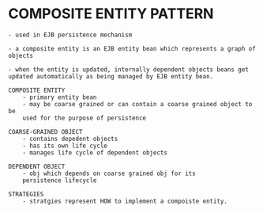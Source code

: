 # COMPOSITE ENTITY PATTERN

    - used in EJB persistence mechanism
    
    - a composite entity is an EJB entity bean which represents a graph of objects
    
    - when the entity is updated, internally dependent objects beans get
    updated automatically as being managed by EJB entity bean. 
    
    COMPOSITE ENTITY
        - primary entity bean
        - may be coarse grained or can contain a coarse grained object to be
        used for the purpose of persistence
        
    COARSE-GRAINED OBJECT
        - contains depedent objects
        - has its own life cycle
        - manages life cycle of dependent objects
        
    DEPENDENT OBJECT
        - obj which depends on coarse grained obj for its
        persistence lifecycle
        
    STRATEGIES
        - stratgies represent HOW to implement a compoiste entity.